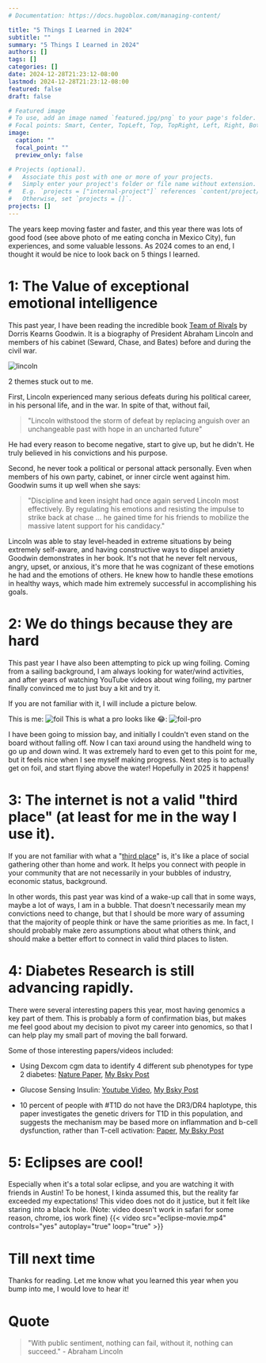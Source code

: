```yaml
---
# Documentation: https://docs.hugoblox.com/managing-content/

title: "5 Things I Learned in 2024"
subtitle: ""
summary: "5 Things I Learned in 2024"
authors: []
tags: []
categories: []
date: 2024-12-28T21:23:12-08:00
lastmod: 2024-12-28T21:23:12-08:00
featured: false
draft: false

# Featured image
# To use, add an image named `featured.jpg/png` to your page's folder.
# Focal points: Smart, Center, TopLeft, Top, TopRight, Left, Right, BottomLeft, Bottom, BottomRight.
image:
  caption: ""
  focal_point: ""
  preview_only: false

# Projects (optional).
#   Associate this post with one or more of your projects.
#   Simply enter your project's folder or file name without extension.
#   E.g. `projects = ["internal-project"]` references `content/project/deep-learning/index.md`.
#   Otherwise, set `projects = []`.
projects: []
---
```


The years keep moving faster and faster, and this year there was lots of good food 
(see above photo of me eating concha in Mexico City), fun experiences, and some valuable lessons. 
As 2024 comes to an end, I thought it would be nice to look back on 5 things I learned.

# 1: The Value of exceptional emotional intelligence
This past year, I have been reading the incredible book 
[Team of Rivals](https://www.amazon.com/Team-Rivals-Political-Abraham-Lincoln/dp/0743270754) by Dorris Kearns Goodwin. 
It is a biography of President Abraham Lincoln and members of his cabinet 
(Seward, Chase, and Bates) before and during the civil war.

![lincoln](lincoln.png)

2 themes stuck out to me.

First, Lincoln experienced many serious defeats during his political career, in his personal life, and in the war. 
In spite of that, without fail, 
>"Lincoln withstood the storm of defeat by replacing anguish over an unchangeable past with hope in an uncharted future"

He had every reason to become negative, start to give up, but he didn't. 
He truly believed in his convictions and his purpose.

Second, he never took a political or personal attack personally. 
Even when members of his own party, cabinet, or inner circle went against him.
Goodwin sums it up well when she says: 
> "Discipline and keen insight had once again served Lincoln most effectively. 
> By regulating his emotions and resisting the impulse to strike back at chase ... 
> he gained time for his friends to mobilize the massive latent support for his candidacy."

Lincoln was able to stay level-headed in extreme situations by being extremely self-aware, and having constructive ways
to dispel anxiety Goodwin demonstrates in her book. It's not that he never felt nervous, angry, upset, or anxious, it's 
more that he was cognizant of these emotions he had and the emotions of others. He knew how to handle these emotions 
in healthy ways, which made him extremely successful in accomplishing his goals.

# 2: We do things because they are hard
This past year I have also been attempting to pick up wing foiling. Coming from a sailing background, 
I am always looking for water/wind activities, and after years of watching YouTube videos about wing foiling, my partner
finally convinced me to just buy a kit and try it.

If you are not familiar with it, I will include a picture below.

This is me:
![foil](foil.jpg)
This is what a pro looks like 😂:
![foil-pro](foil-pro.png)

I have been going to mission bay, and initially I couldn't even stand on the board without falling off.
Now I can taxi around using the handheld wing to go up and down wind.
It was extremely hard to even get to this point for me, but it feels nice when I see myself making progress.
Next step is to actually get on foil, and start flying above the water!
Hopefully in 2025 it happens!

# 3: The internet is not a valid "third place" (at least for me in the way I use it).
If you are not familiar with what a "[third place](https://en.wikipedia.org/wiki/Third_place)" is, it's like a 
place of social gathering other than home and work. It helps you connect with people in your community that are not
necessarily in your bubbles of industry, economic status, background.

In other words, this past year was kind of a wake-up call that in some ways, maybe a lot of ways, I am 
in a bubble. That doesn't necessarily mean my convictions need to change, but that I should be more wary of assuming that 
the majority of people think or have the same priorities as me. In fact, I should probably make zero assumptions 
about what others think, and should make a better effort to connect in valid third places to listen.

# 4: Diabetes Research is still advancing rapidly.
There were several interesting papers this year, most having genomics a key part of them.
This is probably a form of confirmation bias, but makes me feel good about my decision to pivot my career into
genomics, so that I can help play my small part of moving the ball forward.

Some of those interesting papers/videos included:

- Using Dexcom cgm data to identify 4 different sub phenotypes for type 2 diabetes: 
[Nature Paper](https://www.nature.com/articles/s41551-024-01311-6),
[My Bsky Post](https://bsky.app/profile/dddiaz.com/post/3leajsnt2gc2f)

- Glucose Sensing Insulin:
[Youtube Video](https://www.youtube.com/watch?v=lVTS_J7Xmxs),
[My Bsky Post](https://bsky.app/profile/dddiaz.com/post/3ldhfxf2bfk2c)

- 10 percent of people with #T1D do not have the DR3/DR4 haplotype, this paper investigates the genetic drivers for 
T1D in this population, and suggests the mechanism may be based more on inflammation and b-cell dysfunction, rather than T-cell activation:
[Paper](https://diabetesjournals.org/care/article/doi/10.2337/dc24-1251/157547/Genetic-Discovery-and-Risk-Prediction-for-Type-1),
[My Bsky Post](https://bsky.app/profile/dddiaz.com/post/3ldevktg5qk25)

# 5: Eclipses are cool!
Especially when it's a total solar eclipse, and you are watching it with friends in Austin!
To be honest, I kinda assumed this, but the reality far exceeded my expectations!
This video does not do it justice, but it felt like staring into a black hole.
(Note: video doesn't work in safari for some reason, chrome, ios work fine)
{{< video src="eclipse-movie.mp4" controls="yes" autoplay="true" loop="true" >}}


# Till next time
Thanks for reading. Let me know what you learned this year when you bump into me, I would love to hear it!


# Quote 
> "With public sentiment, nothing can fail, without it, nothing can succeed." - Abraham Lincoln
